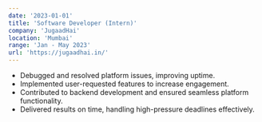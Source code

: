```yaml
---
date: '2023-01-01'
title: 'Software Developer (Intern)'
company: 'JugaadHai'
location: 'Mumbai'
range: 'Jan - May 2023'
url: 'https://jugaadhai.in/'
---
```


- Debugged and resolved platform issues, improving uptime.
- Implemented user-requested features to increase engagement.
- Contributed to backend development and ensured seamless platform functionality.
- Delivered results on time, handling high-pressure deadlines effectively.
